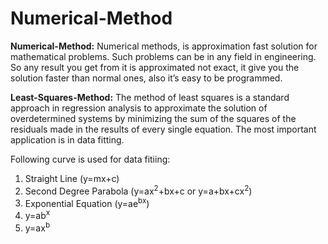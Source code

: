 # Numerical-Method

**Numerical-Method:** Numerical methods, is approximation fast solution for mathematical problems. Such problems can be in any field in engineering. So any result you get from it is approximated not exact, it give you the solution faster than normal ones, also it’s easy to be programmed.

**Least-Squares-Method:** The method of least squares is a standard approach in regression analysis to approximate the solution of overdetermined systems by minimizing the sum of the squares of the residuals made in the results of every single equation. The most important application is in data fitting.

Following curve is used for data fitiing:
1. Straight Line (y=mx+c)
2. Second Degree Parabola (y=ax<sup>2</sup>+bx+c or y=a+bx+cx<sup>2</sup>)
3. Exponential Equation (y=ae<sup>bx</sup>)
4. y=ab<sup>x</sup>
5. y=ax<sup>b</sup>

